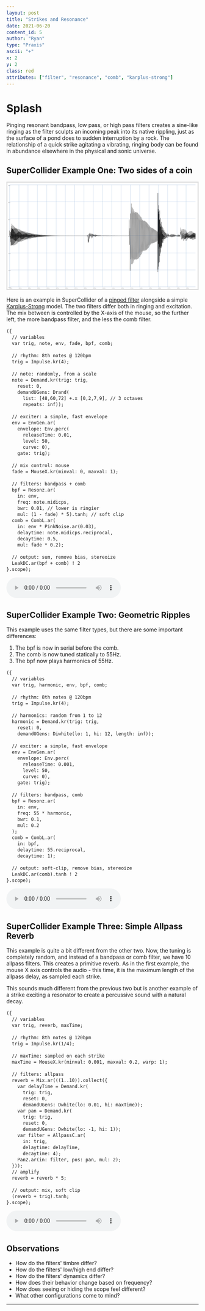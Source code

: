 ```yaml
---
layout: post
title: "Strikes and Resonance"
date: 2021-06-20
content_id: 5
author: "Ryan"
type: "Praxis"
ascii: "+"
x: 2
y: 2
class: red
attributes: ["filter", "resonance", "comb", "karplus-strong"]
---
```

# Splash

Pinging resonant bandpass, low pass, or high pass filters creates a sine-like ringing as the filter sculpts an incoming peak into its native rippling, just as the surface of a pond does to sudden interruption by a rock. The relationship of a quick strike agitating a vibrating, ringing body can be found in abundance elsewhere in the physical and sonic universe.

## SuperCollider Example One: Two sides of a coin
![Filter Ping IRL](/assets/content/sc-pings-scope.png)

Here is an example in SuperCollider of a [pinged filter](#4) alongside a simple [Karplus-Strong](https://en.wikipedia.org/wiki/Karplus%E2%80%93Strong_string_synthesis) model. The two filters differ both in ringing and excitation. The mix between is controlled by the X-axis of the mouse, so the further left, the more bandpass filter, and the less the comb filter. 

```SuperCollider
({
  // variables
  var trig, note, env, fade, bpf, comb;

  // rhythm: 8th notes @ 120bpm
  trig = Impulse.kr(4);

  // note: randomly, from a scale
  note = Demand.kr(trig: trig,
    reset: 0,
    demandUGens: Drand(
      list: [48,60,72] +.x [0,2,7,9], // 3 octaves
      repeats: inf));

  // exciter: a simple, fast envelope
  env = EnvGen.ar(
    envelope: Env.perc(
      releaseTime: 0.01,
      level: 50,
      curve: 0),
    gate: trig);

  // mix control: mouse
  fade = MouseX.kr(minval: 0, maxval: 1);

  // filters: bandpass + comb
  bpf = Resonz.ar(
    in: env,
    freq: note.midicps,
    bwr: 0.01, // lower is ringier
    mul: (1 - fade) * 5).tanh; // soft clip
  comb = CombL.ar(
    in: env * PinkNoise.ar(0.03),
    delaytime: note.midicps.reciprocal,
    decaytime: 0.5,
    mul: fade * 0.2);

  // output: sum, remove bias, stereoize
  LeakDC.ar(bpf + comb) ! 2
}.scope);
```
<audio controls src="/assets/content/sc-pings-1.mp3"></audio>


## SuperCollider Example Two: Geometric Ripples
This example uses the same filter types, but there are some important differences:
1. The bpf is now in serial before the comb.
2. The comb is now tuned statically to 55Hz.
3. The bpf now plays harmonics of 55Hz.

```SuperCollider
({
  // variables
  var trig, harmonic, env, bpf, comb;

  // rhythm: 8th notes @ 120bpm
  trig = Impulse.kr(4);

  // harmonics: random from 1 to 12
  harmonic = Demand.kr(trig: trig,
    reset: 0,
    demandUGens: Diwhite(lo: 1, hi: 12, length: inf));

  // exciter: a simple, fast envelope
  env = EnvGen.ar(
    envelope: Env.perc(
      releaseTime: 0.001,
      level: 50,
      curve: 0),
    gate: trig);

  // filters: bandpass, comb
  bpf = Resonz.ar(
    in: env,
    freq: 55 * harmonic,
    bwr: 0.1,
    mul: 0.2
  );
  comb = CombL.ar(
    in: bpf,
    delaytime: 55.reciprocal,
    decaytime: 1);

  // output: soft-clip, remove bias, stereoize
  LeakDC.ar(comb).tanh ! 2
}.scope);
```
<audio controls src="/assets/content/sc-pings-2.mp3"></audio>

## SuperCollider Example Three: Simple Allpass Reverb
This example is quite a bit different from the other two. Now, the tuning is completely random, and instead of a bandpass or comb filter, we have 10 allpass filters. This creates a primitive reverb. As in the first example, the mouse X axis controls the audio - this time, it is the maximum length of the allpass delay, as sampled each strike.

This sounds much different from the previous two but is another example of a strike exciting a resonator to create a percussive sound with a natural decay.

```SuperCollider
({
  // variables
  var trig, reverb, maxTime;

  // rhythm: 8th notes @ 120bpm
  trig = Impulse.kr(1/4);

  // maxTime: sampled on each strike
  maxTime = MouseX.kr(minval: 0.001, maxval: 0.2, warp: 1);

  // filters: allpass
  reverb = Mix.ar(((1..10)).collect({
    var delayTime = Demand.kr(
      trig: trig,
      reset: 0,
      demandUGens: Dwhite(lo: 0.01, hi: maxTime));
    var pan = Demand.kr(
      trig: trig,
      reset: 0,
      demandUGens: Dwhite(lo: -1, hi: 1));
    var filter = AllpassC.ar(
      in: trig,
      delaytime: delayTime,
      decaytime: 4);
    Pan2.ar(in: filter, pos: pan, mul: 2);
  }));
  // amplify
  reverb = reverb * 5;

  // output: mix, soft clip
  (reverb + trig).tanh;
}.scope);
```
<audio controls src="/assets/content/sc-pings-3.mp3"></audio>

## Observations
* How do the filters' timbre differ?
* How do the filters' low/high end differ?
* How do the filters' dynamics differ?
* How does their behavior change based on frequency?
* How does seeing or hiding the scope feel different?
* What other configurations come to mind?

---